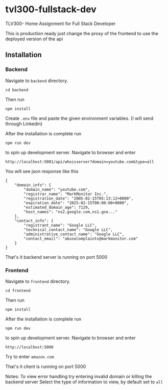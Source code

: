 # tvl300-fullstack-dev

TLV300- Home Assignment for Full Stack Developer

This is production ready just change the proxy of the frontend to use the deployed version of the api

## Installation

### Backend

Navigate to `backend` directory.

```
cd backend
```

Then run

```
npm install
```

Create `.env` file and paste the given environment variables. (I will send through Linkedin)

After the installation is complete run

```
npm run dev
```

to spin up development server. Navigate to browser and enter

```
http://localhost:5001/api/whoisserver?domain=youtube.com&type=all
```

You will see json response like this

```
{
    "domain_info": {
        "domain_name": "youtube.com",
        "registrar_name": "MarkMonitor Inc.",
        "registration_date": "2005-02-15T05:13:12+0000",
        "expiration_date": "2025-02-15T00:00:00+0000",
        "estimated_domain_age": 7129,
        "host_names": "ns2.google.com,ns1.goo..."
    },
    "contact_info": {
        "registrant_name": "Google LLC",
        "technical_contact_name": "Google LLC",
        "administrative_contact_name": "Google LLC",
        "contact_email": "abusecomplaints@markmonitor.com"
    }
}
```

That's it backend server is running on port 5000

### Frontend

Navigate to `frontend` directory.

```
cd frontend
```

Then run

```
npm install
```

After the installation is complete run

```
npm run dev
```

to spin up development server. Navigate to browser and enter

```
http://localhost:5000
```

Try to enter `amazon.com`

That's it client is running on port 5000

Notes:
To view error handling try entering invalid domain or killing the backend server
Select the type of information to view, by default set to `all`
